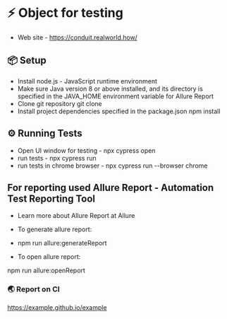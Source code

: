 # ⚡️ Object for testing
- Web site - https://conduit.realworld.how/

## 📦 Setup
- Install node.js - JavaScript runtime environment
- Make sure Java version 8 or above installed, and its directory is specified in the JAVA_HOME environment variable for Allure Report
- Clone git repository git clone 
- Install project dependencies specified in the package.json npm install

## ⚙️ Running Tests
- Open UI window for testing - npx cypress open 
- run tests - npx cypress run
- run tests in chrome browser - npx cypress run --browser chrome



## For reporting used Allure Report - Automation Test Reporting Tool
- Learn more about Allure Report at Allure

- To generate allure report:

- npm run allure:generateReport
- To open allure report:

npm run allure:openReport
### 🌏 Report on CI
https://example.github.io/example
